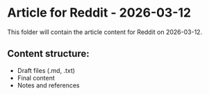 # Article for Reddit - 2026-03-12

This folder will contain the article content for Reddit on 2026-03-12.

## Content structure:
- Draft files (.md, .txt)
- Final content
- Notes and references
